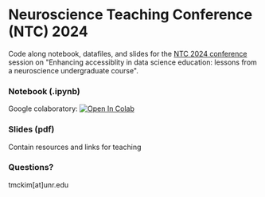 # Neuroscience Teaching Conference (NTC) 2024
Code along notebook, datafiles, and slides for the [NTC 2024 conference](https://www.neuteachingconference.org/schedule.html) session on "Enhancing accessiblity in data science education: lessons from a neuroscience undergraduate course".

### Notebook (.ipynb)
Google colaboratory: [![Open In Colab](https://colab.research.google.com/assets/colab-badge.svg)](https://colab.research.google.com/github/tmckim/NTC_2024/blob/main/PlottingNeuralDataDemo_NTC2024.ipynb)

### Slides (pdf)
Contain resources and links for teaching 

### Questions?
tmckim[at]unr.edu
